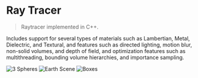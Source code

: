 # Ray Tracer
> Raytracer implemented in C++.

Includes support for several types of materials such as Lambertian, Metal, Dielectric, and Textural,
and features such as directed lighting, motion blur, non-solid volumes, and depth of field, and
optimization features such as multithreading, bounding volume hierarchies, and importance sampling.

![3 Spheres](project_images/3spheres.ppm)
![Earth Scene](project_images/earth_scene.ppm)
![Boxes](project_images/boxes.ppm)